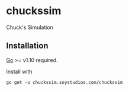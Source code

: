 # chuckssim

Chuck's Simulation

## Installation

[Go](https://golang.org) >= v1.10 required.

Install with

    go get -u chuckssim.soystudios.com/chuckssim
